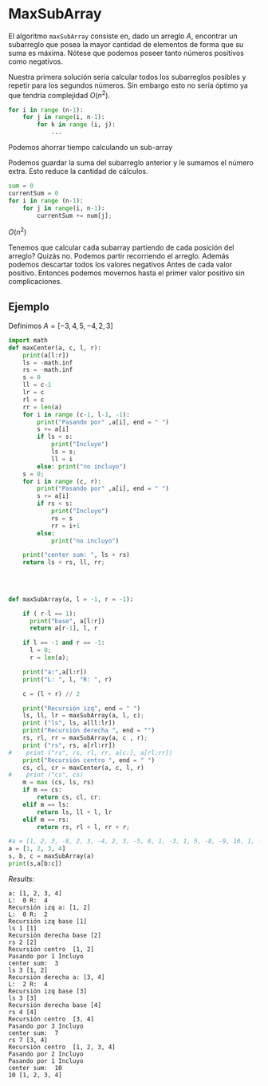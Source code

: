 # MaxSubArray

El algoritmo `maxSubArray` consiste en, dado un arreglo $A$, encontrar un subarreglo
que posea la mayor cantidad de elementos de forma que su suma es máxima. Nótese que
podemos poseer tanto números positivos como negativos.

Nuestra primera solución sería calcular todos los subarreglos posibles y
repetir para los segundos números. Sin embargo esto no sería óptimo ya
que tendría complejidad $O(n^2)$.

```python
for i in range (n-1):
    for j in range(i, n-1):
        for k in range (i, j):
            ...
```

Podemos ahorrar tiempo calculando un sub-array

Podemos guardar la suma del subarreglo anterior y le sumamos el número extra.
Esto reduce la cantidad de cálculos.

```python
sum = 0
currentSum = 0
for i in range (n-1):
    for j in range(i, n-1):
        currentSum += num[j];
```
$O(n^2)$

Tenemos que calcular cada subarray partiendo de cada posición del arreglo? 
Quizás no. Podemos partir recorriendo el arreglo. Además podemos descartar todos
los valores negativos Antes de cada valor positivo. Entonces podemos movernos
hasta el primer valor positivo sin complicaciones.


## Ejemplo

Definimos $A = [-3,4,5,-4,2,3]$

```python
import math
def maxCenter(a, c, l, r):
    print(a[l:r])
    ls = -math.inf
    rs = -math.inf
    s = 0 
    ll = c-1
    lr = c
    rl = c 
    rr = len(a)
    for i in range (c-1, l-1, -1):
        print("Pasando por" ,a[i], end = " ")
        s += a[i]
        if ls < s:
            print("Incluyo")
            ls = s;
            ll = i
        else: print("no incluyo")
    s = 0;
    for i in range (c, r):
        print("Pasando por" ,a[i], end = " ")
        s += a[i]
        if rs < s:
            print("Incluyo")
            rs = s
            rr = i+1
        else: 
            print("no incluyo")

    print("center sum: ", ls + rs)
    return ls + rs, ll, rr;

    
        
        
def maxSubArray(a, l = -1, r = -1):

    if ( r-l == 1):
      print("base", a[l:r])
      return a[r-1], l, r 

    if l == -1 and r == -1:
      l = 0;
      r = len(a);

    print("a:",a[l:r])
    print("L: ", l, "R: ", r)

    c = (l + r) // 2

    print("Recursión izq", end = " ")
    ls, ll, lr = maxSubArray(a, l, c);
    print ("ls", ls, a[ll:lr])
    print("Recursión derecha ", end = "")
    rs, rl, rr = maxSubArray(a, c , r);
    print ("rs", rs, a[rl:rr])
#    print ("rs", rs, rl, rr, a[c:], a[rl:rr])
    print("Recursión centro ", end = " ")
    cs, cl, cr = maxCenter(a, c, l, r)
#    print ("cs", cs)
    m = max (cs, ls, rs)
    if m == cs:
        return cs, cl, cr;
    elif m == ls:
        return ls, ll + l, lr 
    elif m == rs:
        return rs, rl + l, rr + r;

#a = [1, 2, 3, -8, 2, 3, -4, 2, 3, -5, 8, 1, -3, 1, 5, -8, -9, 10, 1, -1, -4, 7]
a = [1, 2, 3, 4]
s, b, c = maxSubArray(a)
print(s,a[b:c])
```

*Results:*
```
a: [1, 2, 3, 4]
L:  0 R:  4
Recursión izq a: [1, 2]
L:  0 R:  2
Recursión izq base [1]
ls 1 [1]
Recursión derecha base [2]
rs 2 [2]
Recursión centro  [1, 2]
Pasando por 1 Incluyo
center sum:  3
ls 3 [1, 2]
Recursión derecha a: [3, 4]
L:  2 R:  4
Recursión izq base [3]
ls 3 [3]
Recursión derecha base [4]
rs 4 [4]
Recursión centro  [3, 4]
Pasando por 3 Incluyo
center sum:  7
rs 7 [3, 4]
Recursión centro  [1, 2, 3, 4]
Pasando por 2 Incluyo
Pasando por 1 Incluyo
center sum:  10
10 [1, 2, 3, 4]
```
